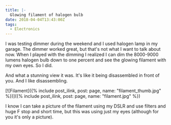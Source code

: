 ```yaml
---
title: |-
  Glowing filament of halogen bulb
date: 2018-04-04T13:43:00Z
tags:
  - Electronics
---
```

I was testing dimmer during the weekend and I used halogen lamp in my garage. The dimmer worked great, but that's not what I want to talk about now. When I played with the dimming I realized I can dim the 8000-9000 lumens halogen bulb down to one percent and see the glowing filament with my own eyes. So I did.

<!-- excerpt -->

And what a stunning view it was. It's like it being disassembled in front of you. And I like disassembling.

[![Filament]({% include post_ilink, post: page, name: "filament_thumb.jpg" %})]({% include post_ilink, post: page, name: "filament.jpg" %})  

I know I can take a picture of the filament using my DSLR and use filters and huge F stop and short time, but this was using just my eyes (although for you it's only a picture).